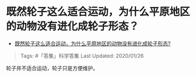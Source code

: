 # 既然轮子这么适合运动，为什么平原地区的动物没有进化成轮子形态？

- [既然轮子这么适合运动，为什么平原地区的动物没有进化成轮子形态?](https://www.zhihu.com/question/349778101/answer/986352272)

>Tags: #「答集」科学答集
>Last Updated: 2020/01/26

轮子并不适合运动，轮子只是方便维护。